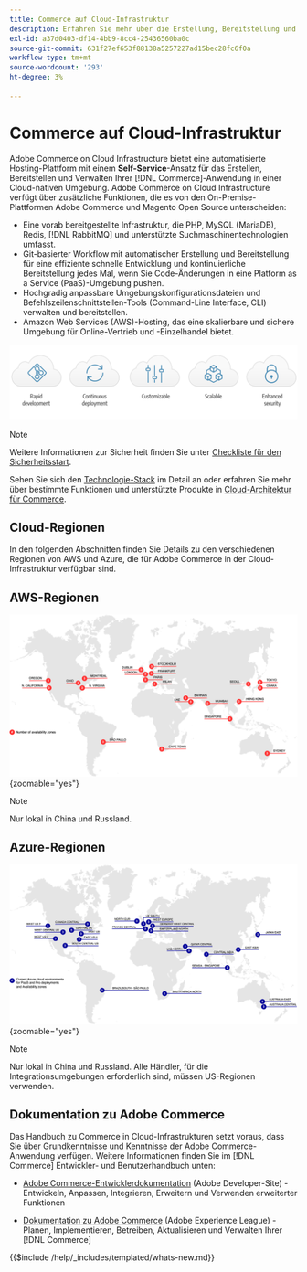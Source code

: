 ```yaml
---
title: Commerce auf Cloud-Infrastruktur
description: Erfahren Sie mehr über die Erstellung, Bereitstellung und Verwaltung von Commerce in Cloud-Infrastrukturen.
exl-id: a37d0403-df14-4bb9-8cc4-25436560ba0c
source-git-commit: 631f27ef653f88138a5257227ad15bec28fc6f0a
workflow-type: tm+mt
source-wordcount: '293'
ht-degree: 3%

---
```



# Commerce auf Cloud-Infrastruktur

Adobe Commerce on Cloud Infrastructure bietet eine automatisierte Hosting-Plattform mit einem **Self-Service**-Ansatz für das Erstellen, Bereitstellen und Verwalten Ihrer [!DNL Commerce]-Anwendung in einer Cloud-nativen Umgebung. Adobe Commerce on Cloud Infrastructure verfügt über zusätzliche Funktionen, die es von den On-Premise-Plattformen Adobe Commerce und Magento Open Source unterscheiden:

- Eine vorab bereitgestellte Infrastruktur, die PHP, MySQL (MariaDB), Redis, [!DNL RabbitMQ] und unterstützte Suchmaschinentechnologien umfasst.
- Git-basierter Workflow mit automatischer Erstellung und Bereitstellung für eine effiziente schnelle Entwicklung und kontinuierliche Bereitstellung jedes Mal, wenn Sie Code-Änderungen in eine Platform as a Service (PaaS)-Umgebung pushen.
- Hochgradig anpassbare Umgebungskonfigurationsdateien und Befehlszeilenschnittstellen-Tools (Command-Line Interface, CLI) verwalten und bereitstellen.
- Amazon Web Services (AWS)-Hosting, das eine skalierbare und sichere Umgebung für Online-Vertrieb und -Einzelhandel bietet.

![Cloud-Vorteile](../assets/CloudBenefits.svg)

>[!NOTE]
>
>Weitere Informationen zur Sicherheit finden Sie unter [Checkliste für den Sicherheitsstart](https://experienceleague.adobe.com/de/docs/commerce-on-cloud/user-guide/launch/checklist#security-configuration).

Sehen Sie sich den [Technologie-Stack](architecture/tech-stack.md) im Detail an oder erfahren Sie mehr über bestimmte Funktionen und unterstützte Produkte in [Cloud-Architektur für Commerce](architecture/cloud-architecture.md).

<div id="recs-overview-body-1"></div>
<div id="recs-overview-body-2"></div>
<div id="recs-overview-body-3"></div>
<div id="recs-overview-body-4"></div>
<div id="recs-overview-body-5"></div>
<div id="recs-overview-body-6"></div>

## Cloud-Regionen

In den folgenden Abschnitten finden Sie Details zu den verschiedenen Regionen von AWS und Azure, die für Adobe Commerce in der Cloud-Infrastruktur verfügbar sind.

## AWS-Regionen

![Abbildung mit AWS-Regionen](../assets/aws-regions.svg){zoomable="yes"}

>[!NOTE]
>
> Nur lokal in China und Russland.

## Azure-Regionen

![Diagramm mit Azure-Regionen](../assets/azure-regions.svg){zoomable="yes"}

>[!NOTE]
>
> Nur lokal in China und Russland. Alle Händler, für die Integrationsumgebungen erforderlich sind, müssen US-Regionen verwenden.

## Dokumentation zu Adobe Commerce

Das Handbuch zu Commerce in Cloud-Infrastrukturen setzt voraus, dass Sie über Grundkenntnisse und Kenntnisse der Adobe Commerce-Anwendung verfügen. Weitere Informationen finden Sie im [!DNL Commerce] Entwickler- und Benutzerhandbuch unten:

- [Adobe Commerce-Entwicklerdokumentation](https://developer.adobe.com/commerce/docs/) (Adobe Developer-Site) - Entwickeln, Anpassen, Integrieren, Erweitern und Verwenden erweiterter Funktionen

- [Dokumentation zu Adobe Commerce](https://experienceleague.adobe.com/docs/commerce.html?lang=de) (Adobe Experience League) - Planen, Implementieren, Betreiben, Aktualisieren und Verwalten Ihrer [!DNL Commerce]

{{$include /help/_includes/templated/whats-new.md}}

<!-- Last updated from includes: 2025-09-03 15:12:41 -->

